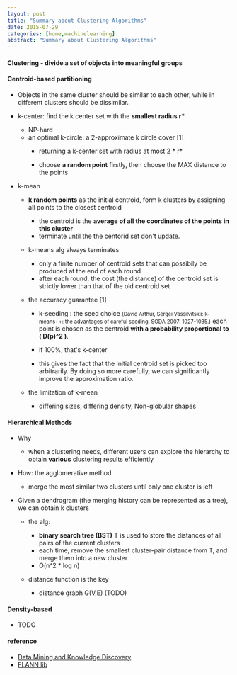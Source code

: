 ```yaml
---
layout: post
title: "Summary about Clustering Algorithms"
date: 2015-07-29
categories: [home,machinelearning]
abstract: "Summary about Clustering Algorithms"
---
```


#### Clustering - divide a set of objects into meaningful groups

#### Centroid-based partitioning
* Objects in the same cluster should be similar to each other, while in different clusters should be dissimilar.

* k-center: find the k center set with the **smallest radius r\***
    - NP-hard
	- an optimal k-circle: a 2-approximate k circle cover [1]
	    + returning a k-center set with radius at most 2 * r*

		+ choose **a random point** firstly, then choose the MAX distance to the points

* k-mean  
	- **k random points** as the initial centroid, form k clusters by assigning all points to the closest centroid
        + the centroid is the **average of all the coordinates of the points in this cluster**
        + terminate until the the centorid set don't update.  

	- k-means alg always terminates

		+  only a finite number of centroid sets that can possibily be produced at the end of each round
		+  after each round, the cost (the distance) of the centroid set is strictly lower than that of the old centroid set

	- the accuracy guarantee [1]
		+   k-seeding : the seed choice <small>(David Arthur, Sergei Vassilvitskii: k-means++: the advantages of careful seeding. SODA 2007: 1027-1035.)</small> 
               each point is chosen as the centroid **with a probability proportional to ( D(p)^2 )**.

        +   if 100%, that's k-center

        +   this gives the fact that the initial centroid set is picked too arbitrarily.
               By doing so more carefully, we can significantly improve the approximation ratio.

	- the limitation of k-mean
		+   differing sizes, differing density, Non-globular shapes

#### Hierarchical Methods
* Why
	- when a clustering needs, different users can explore the hierarchy to obtain **various** clustering results efficiently

* How: the agglomerative method
    - merge the most similar two clusters until only one cluster is left

* Given a dendrogram (the merging history can be represented as a tree), we can obtain k clusters
	- the alg:
	    + **binary search tree (BST)** T is used to store the distances of all pairs of the current clusters
	    + each time, remove the smallest cluster-pair distance from T, and merge them into a new cluster
		+ O(n^2 * log n)

	- distance function is the key
		+ distance graph G(V,E) (TODO)

#### Density-based
* TODO

#### reference
* [Data Mining and Knowledge Discovery](http://www.cse.cuhk.edu.hk/~taoyf/course/cmsc5724/spr15/cmsc5724.html)
* [FLANN lib](http://www.cs.ubc.ca/research/flann/)
